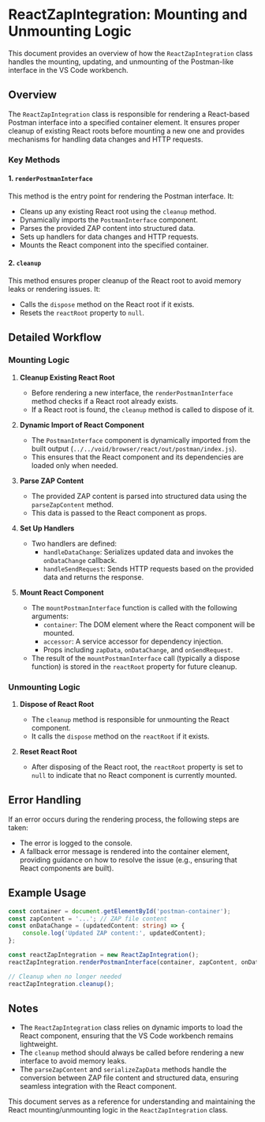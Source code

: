 # ReactZapIntegration: Mounting and Unmounting Logic

This document provides an overview of how the `ReactZapIntegration` class handles the mounting, updating, and unmounting of the Postman-like interface in the VS Code workbench.

## Overview
The `ReactZapIntegration` class is responsible for rendering a React-based Postman interface into a specified container element. It ensures proper cleanup of existing React roots before mounting a new one and provides mechanisms for handling data changes and HTTP requests.

### Key Methods

#### 1. `renderPostmanInterface`
This method is the entry point for rendering the Postman interface. It:
- Cleans up any existing React root using the `cleanup` method.
- Dynamically imports the `PostmanInterface` component.
- Parses the provided ZAP content into structured data.
- Sets up handlers for data changes and HTTP requests.
- Mounts the React component into the specified container.

#### 2. `cleanup`
This method ensures proper cleanup of the React root to avoid memory leaks or rendering issues. It:
- Calls the `dispose` method on the React root if it exists.
- Resets the `reactRoot` property to `null`.

## Detailed Workflow

### Mounting Logic
1. **Cleanup Existing React Root**
   - Before rendering a new interface, the `renderPostmanInterface` method checks if a React root already exists.
   - If a React root is found, the `cleanup` method is called to dispose of it.

2. **Dynamic Import of React Component**
   - The `PostmanInterface` component is dynamically imported from the built output (`../../void/browser/react/out/postman/index.js`).
   - This ensures that the React component and its dependencies are loaded only when needed.

3. **Parse ZAP Content**
   - The provided ZAP content is parsed into structured data using the `parseZapContent` method.
   - This data is passed to the React component as props.

4. **Set Up Handlers**
   - Two handlers are defined:
     - `handleDataChange`: Serializes updated data and invokes the `onDataChange` callback.
     - `handleSendRequest`: Sends HTTP requests based on the provided data and returns the response.

5. **Mount React Component**
   - The `mountPostmanInterface` function is called with the following arguments:
     - `container`: The DOM element where the React component will be mounted.
     - `accessor`: A service accessor for dependency injection.
     - Props including `zapData`, `onDataChange`, and `onSendRequest`.
   - The result of the `mountPostmanInterface` call (typically a dispose function) is stored in the `reactRoot` property for future cleanup.

### Unmounting Logic
1. **Dispose of React Root**
   - The `cleanup` method is responsible for unmounting the React component.
   - It calls the `dispose` method on the `reactRoot` if it exists.

2. **Reset React Root**
   - After disposing of the React root, the `reactRoot` property is set to `null` to indicate that no React component is currently mounted.

## Error Handling
If an error occurs during the rendering process, the following steps are taken:
- The error is logged to the console.
- A fallback error message is rendered into the container element, providing guidance on how to resolve the issue (e.g., ensuring that React components are built).

## Example Usage
```typescript
const container = document.getElementById('postman-container');
const zapContent = '...'; // ZAP file content
const onDataChange = (updatedContent: string) => {
    console.log('Updated ZAP content:', updatedContent);
};

const reactZapIntegration = new ReactZapIntegration();
reactZapIntegration.renderPostmanInterface(container, zapContent, onDataChange);

// Cleanup when no longer needed
reactZapIntegration.cleanup();
```

## Notes
- The `ReactZapIntegration` class relies on dynamic imports to load the React component, ensuring that the VS Code workbench remains lightweight.
- The `cleanup` method should always be called before rendering a new interface to avoid memory leaks.
- The `parseZapContent` and `serializeZapData` methods handle the conversion between ZAP file content and structured data, ensuring seamless integration with the React component.

This document serves as a reference for understanding and maintaining the React mounting/unmounting logic in the `ReactZapIntegration` class.

